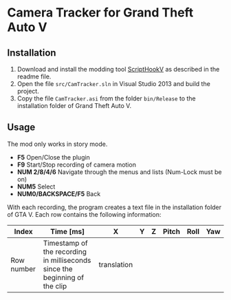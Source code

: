 # Camera Tracker for Grand Theft Auto V
## Installation
  1. Download and install the modding tool [ScriptHookV](http://www.dev-c.com/gtav/scripthookv/) as described in the readme file.
  2. Open the file `src/CamTracker.sln` in Visual Studio 2013 and build the project.
  3. Copy the file `CamTracker.asi` from the folder `bin/Release` to the installation folder of Grand Theft Auto V. 
  
## Usage
The mod only works in story mode.
  * __F5__              Open/Close the plugin
  * __F9__              Start/Stop recording of camera motion
  * __NUM 2/8/4/6__	Navigate through the menus and lists (Num-Lock must be on)
  * __NUM5__		Select
  * __NUM0/BACKSPACE/F5__ Back

With each recording, the program creates a text file in the installation folder of GTA V.
Each row contains the following information:

Index | Time [ms] | X | Y | Z | Pitch | Roll | Yaw
----- | --------- | - | - | - | ----- | ---- | ---
Row number | Timestamp of the recording in milliseconds since the beginning of the clip | translation 
